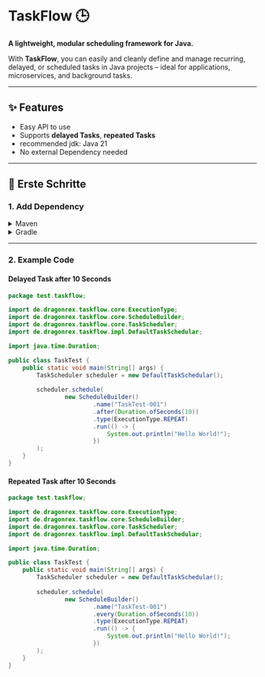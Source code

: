 ﻿# TaskFlow 🕒
**A lightweight, modular scheduling framework for Java.**

With **TaskFlow**, you can easily and cleanly define and 
manage recurring, delayed, or scheduled tasks in Java projects – ideal 
for applications, microservices, and background tasks.

---

## ✨ Features

- Easy API to use
- Supports **delayed Tasks**, **repeated Tasks**
- recommended jdk: Java 21
- No external Dependency needed

---

## 🚀 Erste Schritte

### 1. Add Dependency

<details>
<summary>Maven</summary>

```xml
<dependency>
  <groupId>io.taskflow</groupId>
  <artifactId>taskflow-core</artifactId>
  <version>1.0.0</version>
</dependency>
```
</details>

<details> 
<summary>Gradle</summary>

```Kotlin
implementation("io.taskflow:taskflow-core:1.0.0")
```
</details>

---

### 2. Example Code
#### Delayed Task after 10 Seconds

```java
package test.taskflow;

import de.dragonrex.taskflow.core.ExecutionType;
import de.dragonrex.taskflow.core.ScheduleBuilder;
import de.dragonrex.taskflow.core.TaskScheduler;
import de.dragonrex.taskflow.impl.DefaultTaskSchedular;

import java.time.Duration;

public class TaskTest {
    public static void main(String[] args) {
        TaskScheduler scheduler = new DefaultTaskSchedular();
        
        scheduler.schedule(
                new ScheduleBuilder()
                        .name("TaskTest-001")
                        .after(Duration.ofSeconds(10))
                        .type(ExecutionType.REPEAT)
                        .run(() -> {
                            System.out.println("Hello World!");
                        })
        );
    }
}
```

#### Repeated Task after 10 Seconds

```java
package test.taskflow;

import de.dragonrex.taskflow.core.ExecutionType;
import de.dragonrex.taskflow.core.ScheduleBuilder;
import de.dragonrex.taskflow.core.TaskScheduler;
import de.dragonrex.taskflow.impl.DefaultTaskSchedular;

import java.time.Duration;

public class TaskTest {
    public static void main(String[] args) {
        TaskScheduler scheduler = new DefaultTaskSchedular();
        
        scheduler.schedule(
                new ScheduleBuilder()
                        .name("TaskTest-001")
                        .every(Duration.ofSeconds(10))
                        .type(ExecutionType.REPEAT)
                        .run(() -> {
                            System.out.println("Hello World!");
                        })
        );
    }
}
```
